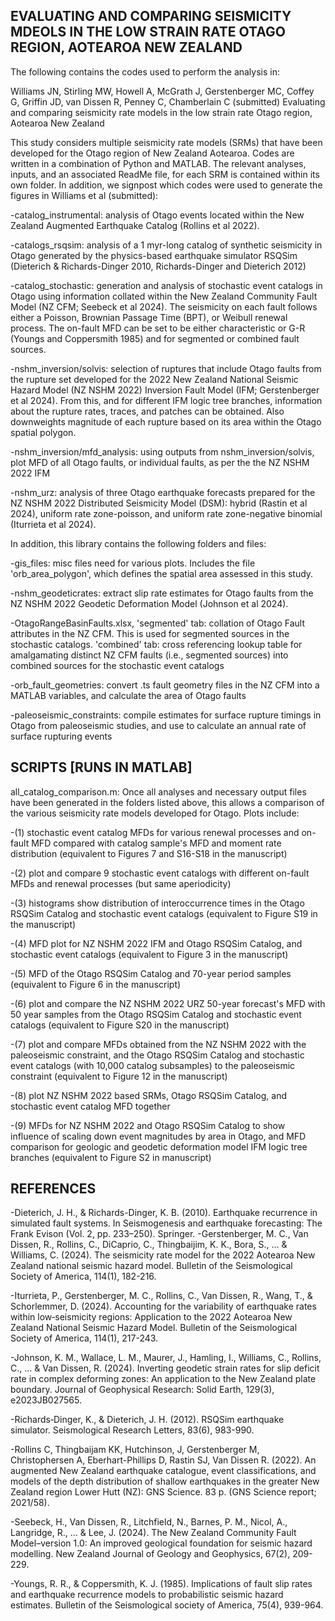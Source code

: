 ## EVALUATING AND COMPARING SEISMICITY MDEOLS IN THE LOW STRAIN RATE OTAGO REGION, AOTEAROA NEW ZEALAND


The following contains the codes used to perform the analysis in:

Williams JN, Stirling MW, Howell A, McGrath J, Gerstenberger MC, Coffey G, Griffin JD, van Dissen R, Penney C, Chamberlain C (submitted) Evaluating and comparing seismicity rate models in the low strain rate Otago region, Aotearoa New Zealand

This study considers multiple seismicity rate models (SRMs) that have been developed for the Otago region of New Zealand Aotearoa. Codes are written in a combination of Python and MATLAB. The relevant analyses, inputs, and an associated ReadMe file, for each SRM is contained within its own folder. In addition, we signpost which codes were used to generate the figures in Williams et al (submitted):

-catalog_instrumental: analysis of Otago events located within the New Zealand Augmented Earthquake Catalog (Rollins et al 2022).

-catalogs_rsqsim:  analysis of a 1 myr-long catalog of synthetic seismicity in Otago generated by the physics-based earthquake simulator RSQSim (Dieterich & Richards-Dinger 2010, Richards-Dinger and Dieterich 2012)

-catalog_stochastic: generation and analysis of stochastic event catalogs in Otago using information collated within the New Zealand Community Fault Model (NZ CFM; Seebeck et al 2024). The seismicity on each fault follows either a Poisson, Brownian Passage Time (BPT), or Weibull renewal process. The on-fault MFD can be set to be either characteristic or G-R (Youngs and Coppersmith 1985) and for segmented or combined fault sources. 

-nshm_inversion/solvis: selection of ruptures that include Otago faults from the rupture set developed for the 2022 New Zealand National Seismic Hazard Model (NZ NSHM 2022) Inversion Fault Model (IFM; Gerstenberger et al 2024). From this, and for different IFM logic tree branches, information about the rupture rates, traces, and patches can be obtained. Also downweights magnitude of each rupture based on its area within the Otago spatial polygon.

-nshm_inversion/mfd_analysis: using outputs from nshm_inversion/solvis, plot MFD of all Otago faults, or individual faults, as per the the NZ NSHM 2022 IFM

-nshm_urz: analysis of three Otago earthquake forecasts prepared for the NZ NSHM 2022 Distributed Seismicity Model (DSM): hybrid (Rastin et al 2024), uniform rate zone-poisson, and uniform rate zone-negative binomial (Iturrieta et al 2024). 

In addition, this library contains the following folders and files:

-gis_files: misc files need for various plots. Includes the file 'orb_area_polygon', which defines the spatial area assessed in this study.

-nshm_geodeticrates: extract slip rate estimates for Otago faults from the NZ NSHM 2022 Geodetic Deformation Model (Johnson et al 2024). 

-OtagoRangeBasinFaults.xlsx, 'segmented' tab: collation of Otago Fault attributes in the NZ CFM. This is used for segmented sources in the stochastic catalogs. 'combined' tab: cross referencing lookup table for amalgamating distinct NZ CFM faults (i.e., segmented sources) into combined sources for the stochastic event catalogs

-orb_fault_geometries: convert .ts fault geometry files in the NZ CFM into a MATLAB variables, and calculate the area of Otago faults

-paleoseismic_constraints: compile estimates for surface rupture timings in Otago from paleoseismic studies, and use to calculate an annual rate of surface rupturing events

## SCRIPTS [RUNS IN MATLAB]

all_catalog_comparison.m: Once all analyses and necessary output files have been generated in the folders listed above, this allows a comparison of the various seismicity rate models developed for Otago. Plots include:

-(1) stochastic event catalog MFDs for various renewal processes and on-fault MFD compared with catalog sample's MFD and moment rate distribution (equivalent to Figures 7 and S16-S18 in the manuscript)

-(2) plot and compare 9 stochastic event catalogs with different on-fault MFDs and renewal processes (but same aperiodicity)

-(3) histograms show distribution of interoccurrence times in the Otago RSQSim Catalog and stochastic event catalogs (equivalent to Figure S19 in the manuscript)

-(4) MFD plot for NZ NSHM 2022 IFM and Otago RSQSim Catalog, and stochastic event catalogs (equivalent to Figure 3 in the manuscript)

-(5) MFD of the Otago RSQSim Catalog and 70-year period samples (equivalent to Figure 6 in the manuscript)

-(6) plot and compare the NZ NSHM 2022 URZ 50-year forecast's MFD with 50 year samples from the Otago RSQSim Catalog and stochastic event catalogs (equivalent to Figure S20 in the manuscript)

-(7) plot and compare MFDs obtained from the NZ NSHM 2022 with the paleoseismic constraint, and the Otago RSQSim Catalog and stochastic event catalogs (with 10,000 catalog subsamples) to the paleoseismic constraint (equivalent to Figure 12 in the manuscript)

-(8) plot NZ NSHM 2022 based SRMs, Otago RSQSim Catalog, and stochastic event catalog MFD together

-(9) MFDs for NZ NSHM 2022 and Otago RSQSim Catalog to show influence of scaling down event magnitudes by area in Otago, and MFD comparison for geologic and geodetic deformation model IFM logic tree branches (equivalent to Figure S2 in manuscript)

## REFERENCES

-Dieterich, J. H., & Richards-Dinger, K. B. (2010). Earthquake recurrence in simulated fault systems. In Seismogenesis and earthquake forecasting: The Frank Evison (Vol. 2, pp. 233–250). Springer.
-Gerstenberger, M. C., Van Dissen, R., Rollins, C., DiCaprio, C., Thingbaijim, K. K., Bora, S., ... & Williams, C. (2024). The seismicity rate model for the 2022 Aotearoa New Zealand national seismic hazard model. Bulletin of the Seismological Society of America, 114(1), 182-216.

-Iturrieta, P., Gerstenberger, M. C., Rollins, C., Van Dissen, R., Wang, T., & Schorlemmer, D. (2024). Accounting for the variability of earthquake rates within low‐seismicity regions: Application to the 2022 Aotearoa New Zealand National Seismic Hazard Model. Bulletin of the Seismological Society of America, 114(1), 217-243.

-Johnson, K. M., Wallace, L. M., Maurer, J., Hamling, I., Williams, C., Rollins, C., ... & Van Dissen, R. (2024). Inverting geodetic strain rates for slip deficit rate in complex deforming zones: An application to the New Zealand plate boundary. Journal of Geophysical Research: Solid Earth, 129(3), e2023JB027565.

-Richards‐Dinger, K., & Dieterich, J. H. (2012). RSQSim earthquake simulator. Seismological Research Letters, 83(6), 983-990.

-Rollins C, Thingbaijam KK, Hutchinson, J, Gerstenberger M, Christophersen A, Eberhart-Phillips D, Rastin SJ, Van Dissen R. (2022). An augmented New Zealand earthquake catalogue, event classifications, and models of the depth distribution of shallow earthquakes in the greater New Zealand region Lower Hutt (NZ): GNS Science. 83 p. (GNS Science report; 2021/58).

-Seebeck, H., Van Dissen, R., Litchfield, N., Barnes, P. M., Nicol, A., Langridge, R., ... & Lee, J. (2024). The New Zealand Community Fault Model–version 1.0: An improved geological foundation for seismic hazard modelling. New Zealand Journal of Geology and Geophysics, 67(2), 209-229.

-Youngs, R. R., & Coppersmith, K. J. (1985). Implications of fault slip rates and earthquake recurrence models to probabilistic seismic hazard estimates. Bulletin of the Seismological society of America, 75(4), 939-964.
